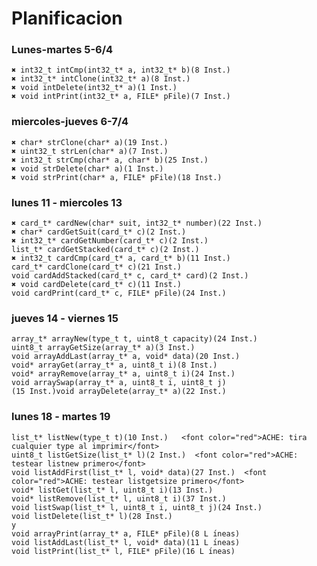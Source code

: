# Planificacion  
  
### Lunes-martes 5-6/4  
	✖ int32_t intCmp(int32_t* a, int32_t* b)(8 Inst.)  
	✖ int32_t* intClone(int32_t* a)(8 Inst.)  
	✖ void intDelete(int32_t* a)(1 Inst.)  
	✖ void intPrint(int32_t* a, FILE* pFile)(7 Inst.)  

### miercoles-jueves 6-7/4  
	✖ char* strClone(char* a)(19 Inst.)  
	✖ uint32_t strLen(char* a)(7 Inst.)  
	✖ int32_t strCmp(char* a, char* b)(25 Inst.)  
	✖ void strDelete(char* a)(1 Inst.)  
	✖ void strPrint(char* a, FILE* pFile)(18 Inst.)  
### lunes 11 - miercoles 13  
	✖ card_t* cardNew(char* suit, int32_t* number)(22 Inst.)  
	✖ char* cardGetSuit(card_t* c)(2 Inst.)  
	✖ int32_t* cardGetNumber(card_t* c)(2 Inst.)  
	list_t* cardGetStacked(card_t* c)(2 Inst.)  
	✖ int32_t cardCmp(card_t* a, card_t* b)(11 Inst.)  
	card_t* cardClone(card_t* c)(21 Inst.)  
	void cardAddStacked(card_t* c, card_t* card)(2 Inst.)  
	✖ void cardDelete(card_t* c)(11 Inst.)  
	void cardPrint(card_t* c, FILE* pFile)(24 Inst.)  
### jueves 14 - viernes 15  
	array_t* arrayNew(type_t t, uint8_t capacity)(24 Inst.)  
	uint8_t arrayGetSize(array_t* a)(3 Inst.)  
	void arrayAddLast(array_t* a, void* data)(20 Inst.)  
	void* arrayGet(array_t* a, uint8_t i)(8 Inst.)  
	void* arrayRemove(array_t* a, uint8_t i)(24 Inst.)  
	void arraySwap(array_t* a, uint8_t i, uint8_t j)  
	(15 Inst.)void arrayDelete(array_t* a)(22 Inst.)  
### lunes 18 - martes 19  
	list_t* listNew(type_t t)(10 Inst.)   <font color="red">ACHE: tira cualquier type al imprimir</font>
	uint8_t listGetSize(list_t* l)(2 Inst.)  <font color="red">ACHE: testear listnew primero</font>
	void listAddFirst(list_t* l, void* data)(27 Inst.)  <font color="red">ACHE: testear listgetsize primero</font>
	void* listGet(list_t* l, uint8_t i)(13 Inst.)  
	void* listRemove(list_t* l, uint8_t i)(37 Inst.)  
	void listSwap(list_t* l, uint8_t i, uint8_t j)(24 Inst.)  
	void listDelete(list_t* l)(28 Inst.)  
	y  
	void arrayPrint(array_t* a, FILE* pFile)(8 L ́ıneas)  
	void listAddLast(list_t* l, void* data)(11 L ́ıneas)  
	void listPrint(list_t* l, FILE* pFile)(16 L ́ıneas)  

